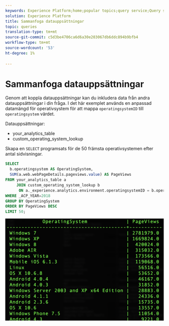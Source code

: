 ```yaml
---
keywords: Experience Platform;home;popular topics;query service;Query service;joining datasets;joining dataset;
solution: Experience Platform
title: Sammanfoga datauppsättningar
topic: queries
translation-type: tm+mt
source-git-commit: c5d3be4706ca6d6a30e203067db6ddc894b9bfb4
workflow-type: tm+mt
source-wordcount: '53'
ht-degree: 1%

---
```



# Sammanfoga datauppsättningar

Genom att koppla datauppsättningar kan du inkludera data från andra datauppsättningar i din fråga. I det här exemplet används en anpassad datamängd för operativsystem för att mappa `operatingsystemID` till `operatingsystem` värdet.

Datauppsättningar:
- your_analytics_table
- custom_operating_system_lookup

Skapa en `SELECT` programsats för de 50 främsta operativsystemen efter antal sidvisningar.

```sql
SELECT 
  b.operatingsystem AS OperatingSystem,
  SUM(a.web.webPageDetails.pageviews.value) AS PageViews
FROM your_analytics_table a 
     JOIN custom_operating_system_lookup b 
      ON a._experience.analytics.environment.operatingsystemID = b.operatingsystemid 
WHERE _ACP_YEAR=2018 
GROUP BY OperatingSystem 
ORDER BY PageViews DESC
LIMIT 50;
```

![Bild](../images/queries/joining-datasets/select-operating-systems.png)